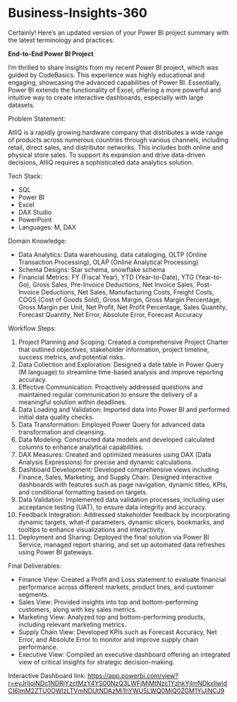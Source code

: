 # Business-Insights-360

Certainly! Here’s an updated version of your Power BI project summary with the latest terminology and practices:


**End-to-End Power BI Project**

I’m thrilled to share insights from my recent Power BI project, which was guided by CodeBasics. This experience was highly educational and engaging, showcasing the advanced capabilities of Power BI. Essentially, Power BI extends the functionality of Excel, offering a more powerful and intuitive way to create interactive dashboards, especially with large datasets.

Problem Statement:

AtliQ is a rapidly growing hardware company that distributes a wide range of products across numerous countries through various channels, including retail, direct sales, and distributor networks. This includes both online and physical store sales. To support its expansion and drive data-driven decisions, AtliQ requires a sophisticated data analytics solution.

Tech Stack:

- SQL
- Power BI
- Excel
- DAX Studio
- PowerPoint
- Languages: M, DAX

Domain Knowledge:

- Data Analytics: Data warehousing, data cataloging, OLTP (Online Transaction Processing), OLAP (Online Analytical Processing)
- Schema Designs: Star schema, snowflake schema
- Financial Metrics: FY (Fiscal Year), YTD (Year-to-Date), YTG (Year-to-Go), Gross Sales, Pre-Invoice Deductions, Net Invoice Sales, Post-Invoice Deductions, Net Sales, Manufacturing Costs, Freight Costs, COGS (Cost of Goods Sold), Gross Margin, Gross Margin Percentage, Gross Margin per Unit, Net Profit, Net Profit Percentage, Sales Quantity, Forecast Quantity, Net Error, Absolute Error, Forecast Accuracy

Workflow Steps:

1. Project Planning and Scoping: Created a comprehensive Project Charter that outlined objectives, stakeholder information, project timeline, success metrics, and potential risks.
2. Data Collection and Exploration: Designed a date table in Power Query (M language) to streamline time-based analysis and improve reporting accuracy.
3. Effective Communication: Proactively addressed questions and maintained regular communication to ensure the delivery of a meaningful solution within deadlines.
4. Data Loading and Validation: Imported data into Power BI and performed initial data quality checks.
5. Data Transformation: Employed Power Query for advanced data transformation and cleansing.
6. Data Modeling: Constructed data models and developed calculated columns to enhance analytical capabilities.
7. DAX Measures: Created and optimized measures using DAX (Data Analysis Expressions) for precise and dynamic calculations.
8. Dashboard Development: Developed comprehensive views including Finance, Sales, Marketing, and Supply Chain. Designed interactive dashboards with features such as page navigation, dynamic titles, KPIs, and conditional formatting based on targets.
9. Data Validation: Implemented data validation processes, including user acceptance testing (UAT), to ensure data integrity and accuracy.
10. Feedback Integration: Addressed stakeholder feedback by incorporating dynamic targets, what-if parameters, dynamic slicers, bookmarks, and tooltips to enhance visualizations and interactivity.
11. Deployment and Sharing: Deployed the final solution via Power BI Service, managed report sharing, and set up automated data refreshes using Power BI gateways.

Final Deliverables:

- Finance View: Created a Profit and Loss statement to evaluate financial performance across different markets, product lines, and customer segments.
- Sales View: Provided insights into top and bottom-performing customers, along with key sales metrics.
- Marketing View: Analyzed top and bottom-performing products, including relevant marketing metrics.
- Supply Chain View: Developed KPIs such as Forecast Accuracy, Net Error, and Absolute Error to monitor and improve supply chain performance.
- Executive View: Compiled an executive dashboard offering an integrated view of critical insights for strategic decision-making.


Interactive Dashboard link: https://app.powerbi.com/view?r=eyJrIjoiNDc1NDRjYzctMzY4YS00NzQ3LWFjMjMtNzc1YzhkYjlmNDkxIiwidCI6ImM2ZTU0OWIzLTVmNDUtNDAzMi1hYWU5LWQ0MjQ0ZGM1YjJjNCJ9

